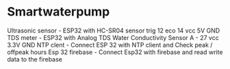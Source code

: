 # Smartwaterpump
Ultrasonic sensor - ESP32 with HC-SR04 sensor  trig 12 eco 14 vcc 5V GND  
TDS meter - ESP32 with Analog TDS Water Conductivity Sensor  A - 27 vcc 3.3V GND
NTP clent - Connect ESP 32 with NTP client and Check peak / offpeak hours 
Esp 32 firebase - Connect Esp32 with firebase and read write data to the firebase 
